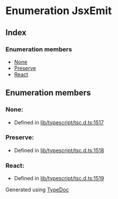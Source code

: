 # Enumeration JsxEmit


## Index

### Enumeration members
* [None](ts.jsxemit.md#none)
* [Preserve](ts.jsxemit.md#preserve)
* [React](ts.jsxemit.md#react)

## Enumeration members

### None: 

* Defined in [lib/typescript/tsc.d.ts:1517](https://github.com/kimamula/typedoc/blob/HEAD/src/lib/typescript/tsc.d.ts#L1517)


### Preserve: 

* Defined in [lib/typescript/tsc.d.ts:1518](https://github.com/kimamula/typedoc/blob/HEAD/src/lib/typescript/tsc.d.ts#L1518)


### React: 

* Defined in [lib/typescript/tsc.d.ts:1519](https://github.com/kimamula/typedoc/blob/HEAD/src/lib/typescript/tsc.d.ts#L1519)



Generated using [TypeDoc](http://typedoc.io)
